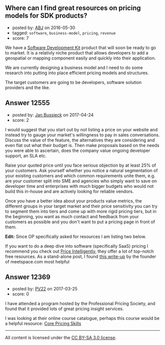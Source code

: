 ## Where can I find great resources on pricing models for SDK products?

- posted by: [ABJ](https://stackexchange.com/users/8385356/abj) on 2016-05-30
- tagged: `software`, `business-model`, `pricing`, `revenue`
- score: 7

We have a [Software Development Kit](https://en.wikipedia.org/wiki/Software_development_kit) product that will soon be ready to go to market. It is a relativly niche product that allows developers to add a geospatial or mapping component easily and quickly into their application. 

We are currently designing a business model and I need to do some research into putting into place efficient pricing models and structures.

The target customers are going to be developers, software solution providers and the like.


## Answer 12555

- posted by: [Jan Bussieck](https://stackexchange.com/users/3333987/jan-bussieck) on 2017-04-24
- score: 2

<p>I would suggest that you start out by not listing a price on your website and instead try to gauge your market's willingness to pay in sales conversations. Discuss the value of the feature, the alternatives they are considering and even flat out what their budget is. Then make proposals based on the needs you were able to ascertain, does the company value ongoing developer support, an SLA etc.</p>

<p>Raise your quoted price until you face serious objection by at least 25% of your customers. Ask yourself whether you notice a natural segmentation of your existing customers and which common requirements unite them, e.g. are your customer split into SME and agencies who simply want to save on developer time and enterprises with much bigger budgets who would not build this in-house and are actively looking for reliable vendors.</p>

<p>Once you have a better idea about your products value metrics, the different groups in your target market and their price sensitivity you can try to segment them into tiers and come up with more rigid pricing tiers, but in the beginning, you want as much contact and feedback from your customers as possible and you don't want to put a pricing page in front of them.</p>

<p><strong>Edit:</strong>
Since OP specifically asked for resources I am listing two below.</p>

<p>If you want to do a deep dive into software (specifically SaaS) pricing I recommend you check out <a href="http://www.priceintelligently.com/" rel="nofollow noreferrer">Price Intelligently</a>, they offer a lot of top-notch free resources.
As a stand-alone post, I found <a href="http://www.meetspaceapp.com/2016/09/15/meetspace-pricing.html" rel="nofollow noreferrer">this write-up</a> by the founder of meetspace.com most helpful </p>



## Answer 12369

- posted by: [PV22](https://stackexchange.com/users/8264469/pv22) on 2017-03-25
- score: 0

<p>I have attended a program hosted by the Professional Pricing Society, and found that it provided lots of great pricing insight services.</p>

<p>I was looking at their online course catalogue, perhaps this course would be a helpful resource: <a href="https://pricingsociety.com/courses/core-pricing-skills/" rel="nofollow noreferrer">Core Pricing Skills</a></p>




---

All content is licensed under the [CC BY-SA 3.0 license](https://creativecommons.org/licenses/by-sa/3.0/).
